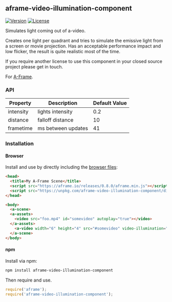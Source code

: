 ## aframe-video-illumination-component

[![Version](http://img.shields.io/npm/v/aframe-video-illumination-component.svg?style=flat-square)](https://npmjs.org/package/aframe-video-illumination-component)
[![License](http://img.shields.io/npm/l/aframe-video-illumination-component.svg?style=flat-square)](https://npmjs.org/package/aframe-video-illumination-component)

Simulates light coming out of a-video.

Creates one light per quadrant and tries to simulate the emissive light from a screen or movie projection.
Has an acceptable performance impact and low flicker, the result is quite realistic most of the time.

If you require another license to use this component in your closed source project please get in touch.

For [A-Frame](https://aframe.io).

### API

| Property | Description       | Default Value |
| -------- | ----------------- | ------------- |
| intensity| lights intensity  | 0.2           |
| distance | falloff distance  | 10            |
| frametime| ms between updates| 41            |



### Installation

#### Browser

Install and use by directly including the [browser files](dist):

```html
<head>
  <title>My A-Frame Scene</title>
  <script src="https://aframe.io/releases/0.8.0/aframe.min.js"></script>
  <script src="https://unpkg.com/aframe-video-illumination-component/dist/aframe-video-illumination-component.min.js"></script>
</head>

<body>
  <a-scene>
  <a-assets>
    <video src="foo.mp4" id="somevideo" autoplay="true"></video>
  </a-assets>
    <a-video width="6" height="4" src="#somevideo" video-illumination="foo: bar"></a-video>
  </a-scene>
</body>
```

<!-- If component is accepted to the Registry, uncomment this. -->
<!--
Or with [angle](https://npmjs.com/package/angle/), you can install the proper
version of the component straight into your HTML file, respective to your
version of A-Frame:

```sh
angle install aframe-video-illumination-component
```
-->

#### npm

Install via npm:

```bash
npm install aframe-video-illumination-component
```

Then require and use.

```js
require('aframe');
require('aframe-video-illumination-component');
```
